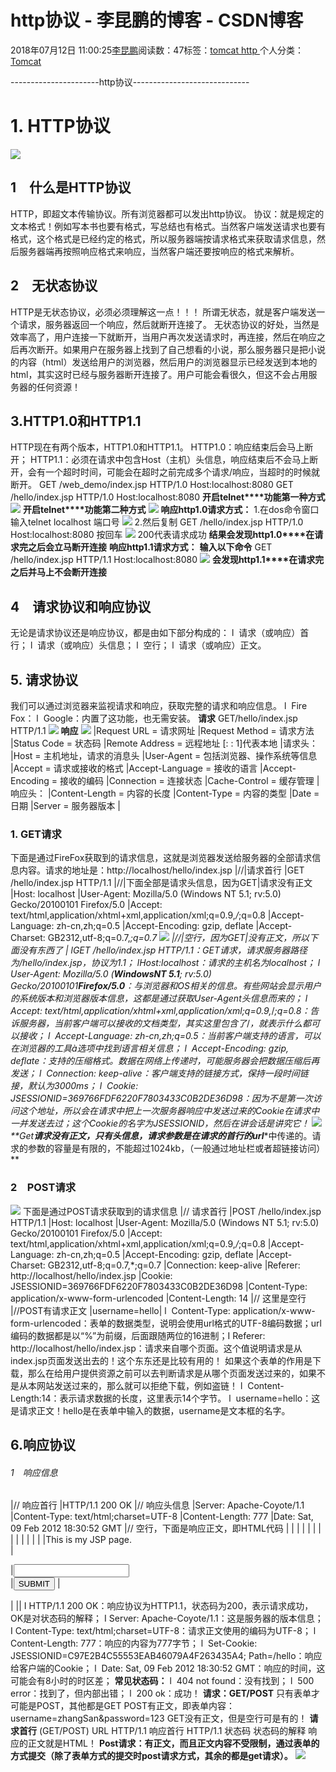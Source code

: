
# http协议 - 李昆鹏的博客 - CSDN博客


2018年07月12日 11:00:25[李昆鹏](https://me.csdn.net/weixin_41547486)阅读数：47标签：[tomcat																](https://so.csdn.net/so/search/s.do?q=tomcat&t=blog)[http																](https://so.csdn.net/so/search/s.do?q=http&t=blog)[
							](https://so.csdn.net/so/search/s.do?q=tomcat&t=blog)个人分类：[Tomcat																](https://blog.csdn.net/weixin_41547486/article/category/7796475)


----------------------http协议-----------------------------
# 1. HTTP协议
![](https://img-blog.csdn.net/20180712104556398?watermark/2/text/aHR0cHM6Ly9ibG9nLmNzZG4ubmV0L3dlaXhpbl80MTU0NzQ4Ng==/font/5a6L5L2T/fontsize/400/fill/I0JBQkFCMA==/dissolve/70)

## 1　什么是HTTP协议
HTTP，即超文本传输协议。所有浏览器都可以发出http协议。
协议：就是规定的文本格式！例如写本书也要有格式，写总结也有格式。当然客户端发送请求也要有格式，这个格式是已经约定的格式，所以服务器端按请求格式来获取请求信息，然后服务器端再按照响应格式来响应，当然客户端还要按响应的格式来解析。

## 2　无状态协议
HTTP是无状态协议，必须必须理解这一点！！！
所谓无状态，就是客户端发送一个请求，服务器返回一个响应，然后就断开连接了。
无状态协议的好处，当然是效率高了，用户连接一下就断开，当用户再次发送请求时，再连接，然后在响应之后再次断开。如果用户在服务器上找到了自己想看的小说，那么服务器只是把小说的内容（html）发送给用户的浏览器，然后用户的浏览器显示已经发送到本地的html，其实这时已经与服务器断开连接了。用户可能会看很久，但这不会占用服务器的任何资源！

## 3.HTTP1.0和HTTP1.1
HTTP现在有两个版本，HTTP1.0和HTTP1.1。
HTTP1.0：响应结束后会马上断开；
HTTP1.1：必须在请求中包含Host（主机）头信息，响应结束后不会马上断开，会有一个超时时间，可能会在超时之前完成多个请求/响应，当超时的时候就断开。
GET /web_demo/index.jsp HTTP/1.0
Host:localhost:8080
GET /hello/index.jsp HTTP/1.0
Host:localhost:8080
**开启telnet****功能第一种方式**
![](https://img-blog.csdn.net/20180712104620780?watermark/2/text/aHR0cHM6Ly9ibG9nLmNzZG4ubmV0L3dlaXhpbl80MTU0NzQ4Ng==/font/5a6L5L2T/fontsize/400/fill/I0JBQkFCMA==/dissolve/70)
**开启telnet****功能第二种方式**
![](https://img-blog.csdn.net/2018071210464919?watermark/2/text/aHR0cHM6Ly9ibG9nLmNzZG4ubmV0L3dlaXhpbl80MTU0NzQ4Ng==/font/5a6L5L2T/fontsize/400/fill/I0JBQkFCMA==/dissolve/70)
**响应http1.0请求方式：**
1.在dos命令窗口输入telnet localhost 端口号
![](https://img-blog.csdn.net/2018071210470367?watermark/2/text/aHR0cHM6Ly9ibG9nLmNzZG4ubmV0L3dlaXhpbl80MTU0NzQ4Ng==/font/5a6L5L2T/fontsize/400/fill/I0JBQkFCMA==/dissolve/70)
2.然后复制
GET /hello/index.jsp HTTP/1.0
Host:localhost:8080
按回车
![](https://img-blog.csdn.net/20180712104712600?watermark/2/text/aHR0cHM6Ly9ibG9nLmNzZG4ubmV0L3dlaXhpbl80MTU0NzQ4Ng==/font/5a6L5L2T/fontsize/400/fill/I0JBQkFCMA==/dissolve/70)
200代表请求成功
**结果会发现http1.0****在请求完之后会立马断开连接**
**响应http1.1请求方式：**
**输入以下命令**
GET /hello/index.jsp HTTP/1.1
Host:localhost:8080
![](https://img-blog.csdn.net/20180712104727525?watermark/2/text/aHR0cHM6Ly9ibG9nLmNzZG4ubmV0L3dlaXhpbl80MTU0NzQ4Ng==/font/5a6L5L2T/fontsize/400/fill/I0JBQkFCMA==/dissolve/70)
**会发现http1.1****在请求完之后并马上不会断开连接**
## 4　请求协议和响应协议
无论是请求协议还是响应协议，都是由如下部分构成的：
l  请求（或响应）首行；
l  请求（或响应）头信息；
l  空行；
l  请求（或响应）正文。

## 5. 请求协议
我们可以通过浏览器来监视请求和响应，获取完整的请求和响应信息。
l  Fire Fox：
l  Google：内置了这功能，也无需安装。
**请求**
GET/hello/index.jsp HTTP/1.1
![](https://img-blog.csdn.net/20180712104749449?watermark/2/text/aHR0cHM6Ly9ibG9nLmNzZG4ubmV0L3dlaXhpbl80MTU0NzQ4Ng==/font/5a6L5L2T/fontsize/400/fill/I0JBQkFCMA==/dissolve/70)
**响应**
![](https://img-blog.csdn.net/20180712104806654?watermark/2/text/aHR0cHM6Ly9ibG9nLmNzZG4ubmV0L3dlaXhpbl80MTU0NzQ4Ng==/font/5a6L5L2T/fontsize/400/fill/I0JBQkFCMA==/dissolve/70)
|Request  URL = 请求网址
|Request  Method = 请求方法
|Status  Code = 状态码
|Remote  Address = 远程地址 [: : 1]代表本地
|请求头：
|Host  = 主机地址，请求的消息头
|User-Agent  = 包括浏览器、操作系统等信息
|Accept  = 请求或接收的格式
|Accept-Language  = 接收的语言
|Accept-Encoding  = 接收的编码
|Connection  = 连接状态
|Cache-Control  = 缓存管理
|响应头：
|Content-Length  = 内容的长度
|Content-Type  = 内容的类型
|Date  = 日期
|Server  = 服务器版本
|

### 1. GET请求
下面是通过FireFox获取到的请求信息，这就是浏览器发送给服务器的全部请求信息内容。请求的地址是：http://localhost/hello/index.jsp
|//|请求首行
|GET  /hello/index.jsp HTTP/1.1
|//|下面全部是请求头信息，因为GET|请求没有正文
|Host:  localhost
|User-Agent:  Mozilla/5.0 (Windows NT 5.1; rv:5.0) Gecko/20100101 Firefox/5.0
|Accept:  text/html,application/xhtml+xml,application/xml;q=0.9,*/*;q=0.8
|Accept-Language:  zh-cn,zh;q=0.5
|Accept-Encoding:  gzip, deflate
|Accept-Charset:  GB2312,utf-8;q=0.7,*;q=0.7
![](https://img-blog.csdn.net/20180712104936228?watermark/2/text/aHR0cHM6Ly9ibG9nLmNzZG4ubmV0L3dlaXhpbl80MTU0NzQ4Ng==/font/5a6L5L2T/fontsize/400/fill/I0JBQkFCMA==/dissolve/70)
|//|空行，因为GET|没有正文，所以下面没有东西了
|
lGET /hello/index.jsp HTTP/1.1：GET请求，请求服务器路径为/hello/index.jsp，协议为1.1；
lHost:localhost：请求的主机名为localhost；
l  User-Agent: Mozilla/5.0 (**WindowsNT 5.1**; rv:5.0) Gecko/20100101**Firefox/5.0**：与浏览器和OS相关的信息。有些网站会显示用户的系统版本和浏览器版本信息，这都是通过获取User-Agent头信息而来的；
l  Accept: text/html,application/xhtml+xml,application/xml;q=0.9,*/*;q=0.8：告诉服务器，当前客户端可以接收的文档类型，其实这里包含了*/*，就表示什么都可以接收；
l  Accept-Language: zh-cn,zh;q=0.5：当前客户端支持的语言，可以在浏览器的工具à选项中找到语言相关信息；
l  Accept-Encoding: gzip, deflate：支持的压缩格式。数据在网络上传递时，可能服务器会把数据压缩后再发送；
l  Connection: keep-alive：客户端支持的链接方式，保持一段时间链接，默认为3000ms；
l  Cookie: JSESSIONID=369766FDF6220F7803433C0B2DE36D98：因为不是第一次访问这个地址，所以会在请求中把上一次服务器响应中发送过来的Cookie在请求中一并发送去过；这个Cookie的名字为JSESSIONID，然后在讲会话是讲究它！
![](https://img-blog.csdn.net/20180712104959178?watermark/2/text/aHR0cHM6Ly9ibG9nLmNzZG4ubmV0L3dlaXhpbl80MTU0NzQ4Ng==/font/5a6L5L2T/fontsize/400/fill/I0JBQkFCMA==/dissolve/70)
**Get****请求没有正文，只有头信息，请求参数是在请求的首行的url****中传递的。请求的参数的容量是有限的，不能超过1024kb，（一般通过地址栏或者超链接访问）**
### 2　POST请求
![](https://img-blog.csdn.net/20180712105011699?watermark/2/text/aHR0cHM6Ly9ibG9nLmNzZG4ubmV0L3dlaXhpbl80MTU0NzQ4Ng==/font/5a6L5L2T/fontsize/400/fill/I0JBQkFCMA==/dissolve/70)
下面是通过POST请求获取到的请求信息
|// 请求首行
|POST /hello/index.jsp HTTP/1.1
|Host: localhost
|User-Agent: Mozilla/5.0 (Windows NT 5.1; rv:5.0) Gecko/20100101 Firefox/5.0
|Accept: text/html,application/xhtml+xml,application/xml;q=0.9,*/*;q=0.8
|Accept-Language: zh-cn,zh;q=0.5
|Accept-Encoding: gzip, deflate
|Accept-Charset: GB2312,utf-8;q=0.7,*;q=0.7
|Connection: keep-alive
|Referer: http://localhost/hello/index.jsp
|Cookie: JSESSIONID=369766FDF6220F7803433C0B2DE36D98
|Content-Type: application/x-www-form-urlencoded
|Content-Length: 14
|// 这里是空行
|//POST有请求正文
|username=hello|
l  Content-Type: application/x-www-form-urlencoded：表单的数据类型，说明会使用url格式的UTF-8编码数据；url编码的数据都是以“%”为前缀，后面跟随两位的16进制；I Referer: http://localhost/hello/index.jsp：请求来自哪个页面。这个值说明请求是从index.jsp页面发送出去的！这个东东还是比较有用的！
如果这个表单的作用是下载，那么在给用户提供资源之前可以去判断请求是从哪个页面发送过来的，如果不是从本网站发送过来的，那么就可以拒绝下载，例如盗链！
l  Content-Length:14：表示请求数据的长度，这里表示14个字节。
l  username=hello：这是请求正文！hello是在表单中输入的数据，username是文本框的名字。

## 6.响应协议

###### 1　响应信息

|// 响应首行
|HTTP/1.1 200 OK
|// 响应头信息
|Server: Apache-Coyote/1.1
|Content-Type: text/html;charset=UTF-8
|Content-Length: 777
|Date: Sat, 09 Feb 2012 18:30:52 GMT
|// 空行，下面是响应正文，即HTML代码
|<!DOCTYPE HTML PUBLIC "-//W3C//DTD HTML 4.01 Transitional//EN">
|<html>
|<head>
|<base href="http://localhost:80/hello/">
|<title>My JSP 'index.jsp' starting page</title>
|<meta http-equiv="pragma" content="no-cache">
|<meta http-equiv="cache-control" content="no-cache">
|<meta http-equiv="expires" content="0">
|<meta http-equiv="keywords" content="keyword1,keyword2,keyword3">
|<meta http-equiv="description" content="This is my page">
|<!--
|<link rel="stylesheet" type="text/css" href="styles.css">
|-->
|</head>
|<body>
|This is my JSP page. <br>
|<form method="post" action="index.jsp">
|<input type="text" name="username" /><br/>
|<input type="submit" value="SUBMIT"/>
|</form>
|</body>
|</html>|
I HTTP/1.1 200 OK：响应协议为HTTP1.1，状态码为200，表示请求成功，OK是对状态码的解释；
I Server: Apache-Coyote/1.1：这是服务器的版本信息；
I Content-Type: text/html;charset=UTF-8：请求正文使用的编码为UTF-8；
l  Content-Length: 777：响应的内容为777字节；
l  Set-Cookie: JSESSIONID=C97E2B4C55553EAB46079A4F263435A4; Path=/hello：响应给客户端的Cookie；
l  Date: Sat, 09 Feb 2012 18:30:52 GMT：响应的时间，这可能会有8小时的时区差；
**常见状态码：**
l  404 not found：没有找到；
l  500 error：找到了，但内部出错；
l  200 ok：成功！
**请求：GET/POST**
只有表单才可能是POST，其他都是GET
POST有正文，即表单内容：username=zhangSan&password=123
GET没有正文，但是空行可是有的！
**请求首行**
(GET/POST) URL HTTP/1.1
响应首行
HTTP/1.1 状态码 状态码的解释
响应的正文就是HTML！
**Post****请求：有正文，而且正文内容不受限制，通过表单的方式提交（除了表单方式的提交时post****请求方式，其余的都是get请求）。**
![](https://img-blog.csdn.net/20180712105622895?watermark/2/text/aHR0cHM6Ly9ibG9nLmNzZG4ubmV0L3dlaXhpbl80MTU0NzQ4Ng==/font/5a6L5L2T/fontsize/400/fill/I0JBQkFCMA==/dissolve/70)

